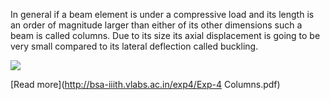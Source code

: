 In general if a beam element is under a compressive load and its length is an order of magnitude larger than either of its other dimensions such a beam is called columns. Due to its size its axial displacement is going to be very small compared to its lateral deflection called buckling.


<img src="buckling.jpg">

[Read more](http://bsa-iiith.vlabs.ac.in/exp4/Exp-4 Columns.pdf)